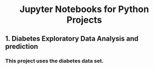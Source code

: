 <div align="center">

# Jupyter Notebooks for Python Projects


</div>

## 1. Diabetes Exploratory Data Analysis and prediction
### This project uses the diabetes data set.